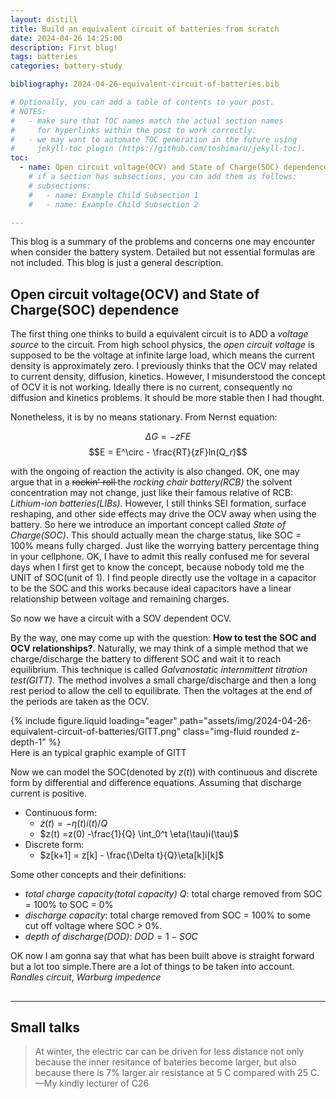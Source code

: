 ```yaml
---
layout: distill
title: Build an equivalent circuit of batteries from scratch
date: 2024-04-26 14:25:00
description: First blog! 
tags: batteries
categories: battery-study

bibliography: 2024-04-26-equivalent-circuit-of-batteries.bib

# Optionally, you can add a table of contents to your post.
# NOTES:
#   - make sure that TOC names match the actual section names
#     for hyperlinks within the post to work correctly.
#   - we may want to automate TOC generation in the future using
#     jekyll-toc plugin (https://github.com/toshimaru/jekyll-toc).
toc:
  - name: Open circuit voltage(OCV) and State of Charge(SOC) dependence
    # if a section has subsections, you can add them as follows:
    # subsections:
    #   - name: Example Child Subsection 1
    #   - name: Example Child Subsection 2

---
```



This blog is a summary of the problems and concerns one may encounter when consider the battery system. Detailed but not essential formulas are not included. This blog is just a general description.  

## Open circuit voltage(OCV) and State of Charge(SOC) dependence <d-cite key="BMS_vol1"></d-cite>  

The first thing one thinks to build a equivalent circuit is to ADD a *voltage source* to the circuit. From high school physics, the *open circuit voltage* is supposed to be the voltage at infinite large load, which means the current density is approximately zero. I previously thinks that the OCV may related to current density, diffusion, kinetics. However, I misunderstood the concept of OCV it is not working. Ideally there is no current, consequently no diffusion and kinetics problems. It should be more stable then I had thought.  

Nonetheless, it is by no means stationary. From Nernst equation:  

$$\Delta G = -zFE$$
$$E = E^\circ - \frac{RT}{zF}ln(Q_r)$$

with the ongoing of reaction the activity is also changed. OK, one may argue that in a <s> rockin' roll  </s> the *rocking chair battery(RCB)* the solvent concentration may not change, just like their famous relative of RCB: *Lithium-ion batteries(LIBs)*. However, I still thinks SEI formation, surface reshaping, and other side effects may drive the OCV away when using the battery. So here we introduce an important concept called *State of Charge(SOC)*. This should actually mean the charge status, like SOC = 100% means fully charged. Just like the worrying battery percentage thing in your cellphone. OK, I have to admit this really confused me for several days when I first get to know the concept, because nobody told me the UNIT of SOC(unit of 1). I find people directly use the voltage in a capacitor to be the SOC and this works because ideal capacitors have a linear relationship between voltage and remaining charges.  

So now we have a circuit with a SOV dependent OCV.  

By the way, one may come up with the question: **How to test the SOC and OCV relationships?**. Naturally, we may think of a simple method that we charge/discharge the battery to different SOC and wait it to reach equilibrium. This technique is called *Galvanostatic internmittent titration test(GITT)*. The method involves a small charge/discharge and then a long rest period to allow the cell to equilibrate. Then the voltages at the end of the periods are taken as the OCV. <d-cite key="C26_2"></d-cite>  

<div class="row mt-3">
    <div class="col-sm mt-3 mt-md-0">
        {% include figure.liquid loading="eager" path="assets/img/2024-04-26-equivalent-circuit-of-batteries/GITT.png" class="img-fluid rounded z-depth-1" %}
    </div>
</div>
<div class="caption">
    Here is an typical graphic example of GITT<d-cite key="LIBOCVmodel"></d-cite>  
</div>

Now we can model the SOC(denoted by $z(t)$) with continuous and discrete form by differential and difference equations. Assuming that discharge current is positive.  

* Continuous form:
  * $\dot z(t) = -\eta(t)i(t)/Q$
  * $z(t) =z(0) -\frac{1}{Q} \int_0^t \eta(\tau)i(\tau)$
* Discrete form:
  * $z[k+1] = z[k] - \frac{\Delta t}{Q}\eta[k]i[k]$

Some other concepts and their definitions:  

- *total charge capacity(total capacity) $Q$*: total charge removed from SOC = 100% to SOC = 0%
- *discharge capacity*: total charge removed from SOC = 100% to some cut off voltage where SOC > 0%.
- *depth of discharge(DOD)*: $DOD = 1 - SOC$

OK now I am gonna say that what has been built above is straight forward but a lot too simple.There are a lot of things to be taken into account. *Randles circuit*, *Warburg impedence*   

## 




<hr>

## Small talks

> At winter, the electric car can be driven for less distance not only because the inner resitance of bateries become larger, but also because there is 7% larger air resistance at 5 C compared with 25 C.
> —My kindly lecturer of C26  
